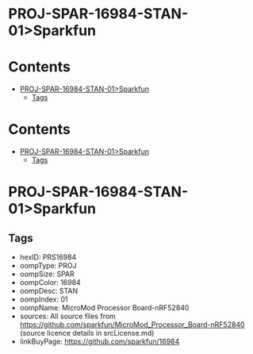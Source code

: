 
PROJ-SPAR-16984-STAN-01>Sparkfun
================================

Contents
========

* [PROJ-SPAR-16984-STAN-01>Sparkfun](#proj-spar-16984-stan-01sparkfun)
	* [Tags](#tags)

Contents
========

* [PROJ-SPAR-16984-STAN-01>Sparkfun](#proj-spar-16984-stan-01sparkfun)
	* [Tags](#tags)

# PROJ-SPAR-16984-STAN-01>Sparkfun

## Tags

- hexID: PRS16984
- oompType: PROJ
- oompSize: SPAR
- oompColor: 16984
- oompDesc: STAN
- oompIndex: 01
- oompName: MicroMod Processor Board-nRF52840
- sources: All source files from https://github.com/sparkfun/MicroMod_Processor_Board-nRF52840 (source licence details in srcLicense.md)
- linkBuyPage: https://github.com/sparkfun/16984
